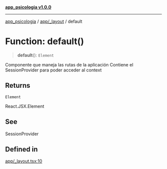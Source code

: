[**app_psicologia v1.0.0**](../../../README.md)

***

[app_psicologia](../../../modules.md) / [app/\_layout](../README.md) / default

# Function: default()

> **default**(): `Element`

Componente que maneja las rutas de la aplicación
Contiene el SessionProvider para poder acceder al context

## Returns

`Element`

React.JSX.Element

## See

SessionProvider

## Defined in

[app/\_layout.tsx:10](https://github.com/XxtbmfxX/app_psicologia/blob/da762f4f9225edbb02c8e13dfe2f9bc7ae75eef5/app/_layout.tsx#L10)
